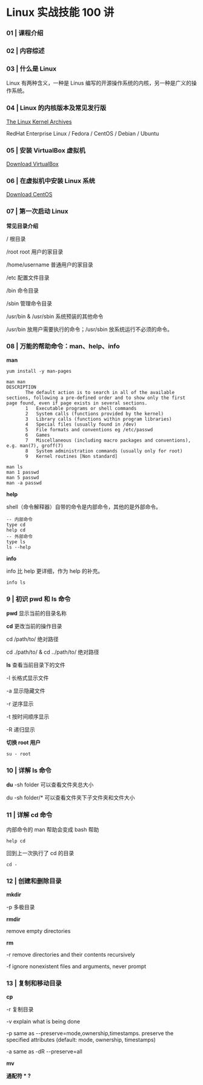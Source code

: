 # Linux 实战技能 100 讲

### 01 | 课程介绍

### 02 | 内容综述

### 03 | 什么是 Linux

Linux 有两种含义，一种是 Linus 编写的开源操作系统的内核，另一种是广义的操作系统。

### 04 | Linux 的内核版本及常见发行版

[The Linux Kernel Archives](https://www.kernel.org/)

RedHat Enterprise Linux / Fedora / CentOS / Debian / Ubuntu

### 05 | 安装 VirtualBox 虚拟机

[Download VirtualBox](https://www.virtualbox.org/wiki/Downloads)

### 06 | 在虚拟机中安装 Linux 系统

[Download CentOS](http://mirrors.aliyun.com/centos/7/isos/x86_64/)

### 07 | 第一次启动 Linux

**常见目录介绍**

/ 根目录

/root root 用户的家目录

/home/username 普通用户的家目录

/etc 配置文件目录

/bin 命令目录

/sbin 管理命令目录

/usr/bin & /usr/sbin 系统预装的其他命令

/usr/bin 放用户需要执行的命令；/usr/sbin 放系统运行不必须的命令。

### 08 | 万能的帮助命令：man、help、info

**man**

```shell
yum install -y man-pages
```

```shell
man man
DESCRIPTION
       The default action is to search in all of the available sections, following a pre-defined order and to show only the first page found, even if page exists in several sections.
       1   Executable programs or shell commands
       2   System calls (functions provided by the kernel)
       3   Library calls (functions within program libraries)
       4   Special files (usually found in /dev)
       5   File formats and conventions eg /etc/passwd
       6   Games
       7   Miscellaneous (including macro packages and conventions), e.g. man(7), groff(7)
       8   System administration commands (usually only for root)
       9   Kernel routines [Non standard]
```

```shell
man ls
man 1 passwd
man 5 passwd
man -a passwd
```

**help**

shell（命令解释器）自带的命令是内部命令，其他的是外部命令。

```shell
-- 内部命令
type cd
help cd
-- 外部命令
type ls
ls --help
```

**info**

info 比 help 更详细，作为 help 的补充。

```shell
info ls
```

### 9 | 初识 pwd 和 ls 命令

**pwd** 显示当前的目录名称

**cd** 更改当前的操作目录

cd /path/to/ 绝对路径

cd ./path/to/ & cd ../path/to/ 绝对路径

**ls** 查看当前目录下的文件

-l 长格式显示文件

-a 显示隐藏文件

-r 逆序显示

-t 按时间顺序显示

-R 递归显示

**切换 root 用户**

```shell
su - root
```

### 10 | 详解 ls 命令

**du** -sh folder 可以查看文件夹总大小

du -sh folder/* 可以查看文件夹下子文件夹和文件大小

### 11 | 详解 cd 命令

内部命令的 man 帮助会变成 bash 帮助

```shell
help cd
```

回到上一次执行了 cd 的目录

```shell
cd -
```

### 12 | 创建和删除目录

**mkdir**

-p 多极目录

**rmdir**

remove empty directories

**rm**

-r remove directories and their contents recursively

-f ignore nonexistent files and arguments, never prompt

### 13 | 复制和移动目录

**cp**

-r 复制目录

-v explain what is being done

-p same as --preserve=mode,ownership,timestamps. preserve the specified attributes (default: mode, ownership, timestamps)

-a same as -dR --preserve=all

**mv**

**通配符 * ?**